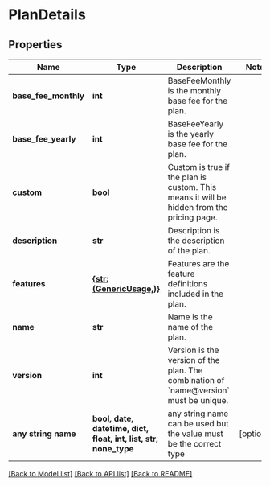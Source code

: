 # PlanDetails


## Properties
Name | Type | Description | Notes
------------ | ------------- | ------------- | -------------
**base_fee_monthly** | **int** | BaseFeeMonthly is the monthly base fee for the plan. | 
**base_fee_yearly** | **int** | BaseFeeYearly is the yearly base fee for the plan. | 
**custom** | **bool** | Custom is true if the plan is custom. This means it will be hidden from the pricing page. | 
**description** | **str** | Description is the description of the plan. | 
**features** | [**{str: (GenericUsage,)}**](GenericUsage.md) | Features are the feature definitions included in the plan. | 
**name** | **str** | Name is the name of the plan. | 
**version** | **int** | Version is the version of the plan. The combination of &#x60;name@version&#x60; must be unique. | 
**any string name** | **bool, date, datetime, dict, float, int, list, str, none_type** | any string name can be used but the value must be the correct type | [optional]

[[Back to Model list]](../README.md#documentation-for-models) [[Back to API list]](../README.md#documentation-for-api-endpoints) [[Back to README]](../README.md)


